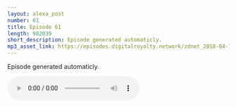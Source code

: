 ```yaml
---
layout: alexa_post
number: 61
title: Episode 61
length: 982039
short_description: Episode generated automaticly.
mp3_asset_link: https://episodes.digitalroyalty.network/zdnet_2018-04-13_01-00-04.mp3
---
```


Episode generated automaticly.

<audio controls>
    <source src="{{ page.mp3_asset_link }}" type="audio/mpeg">
</audio>